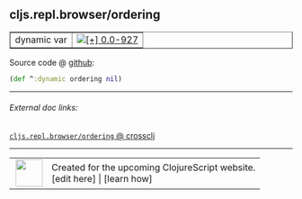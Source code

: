 ## cljs.repl.browser/ordering



 <table border="1">
<tr>
<td>dynamic var</td>
<td><a href="https://github.com/cljsinfo/cljs-api-docs/tree/0.0-927"><img valign="middle" alt="[+] 0.0-927" title="Added in 0.0-927" src="https://img.shields.io/badge/+-0.0--927-lightgrey.svg"></a> </td>
</tr>
</table>









Source code @ [github](https://github.com/clojure/clojurescript/blob/r3211/src/clj/cljs/repl/browser.clj#L24):

```clj
(def ^:dynamic ordering nil)
```

<!--
Repo - tag - source tree - lines:

 <pre>
clojurescript @ r3211
└── src
    └── clj
        └── cljs
            └── repl
                └── <ins>[browser.clj:24](https://github.com/clojure/clojurescript/blob/r3211/src/clj/cljs/repl/browser.clj#L24)</ins>
</pre>

-->

---



###### External doc links:

[`cljs.repl.browser/ordering` @ crossclj](http://crossclj.info/fun/cljs.repl.browser/ordering.html)<br>

---

 <table>
<tr><td>
<img valign="middle" align="right" width="48px" src="http://i.imgur.com/Hi20huC.png">
</td><td>
Created for the upcoming ClojureScript website.<br>
[edit here] | [learn how]
</td></tr></table>

[edit here]:https://github.com/cljsinfo/cljs-api-docs/blob/master/cljsdoc/cljs.repl.browser/ordering.cljsdoc
[learn how]:https://github.com/cljsinfo/cljs-api-docs/wiki/cljsdoc-files

<!--

This information was too distracting to show to readers, but I'll leave it
commented here since it is helpful to:

- pretty-print the data used to generate this document
- and show how to retrieve that data



The API data for this symbol:

```clj
{:ns "cljs.repl.browser",
 :name "ordering",
 :type "dynamic var",
 :source {:code "(def ^:dynamic ordering nil)",
          :title "Source code",
          :repo "clojurescript",
          :tag "r3211",
          :filename "src/clj/cljs/repl/browser.clj",
          :lines [24]},
 :full-name "cljs.repl.browser/ordering",
 :full-name-encode "cljs.repl.browser/ordering",
 :history [["+" "0.0-927"]]}

```

Retrieve the API data for this symbol:

```clj
;; from Clojure REPL
(require '[clojure.edn :as edn])
(-> (slurp "https://raw.githubusercontent.com/cljsinfo/cljs-api-docs/catalog/cljs-api.edn")
    (edn/read-string)
    (get-in [:symbols "cljs.repl.browser/ordering"]))
```

-->
